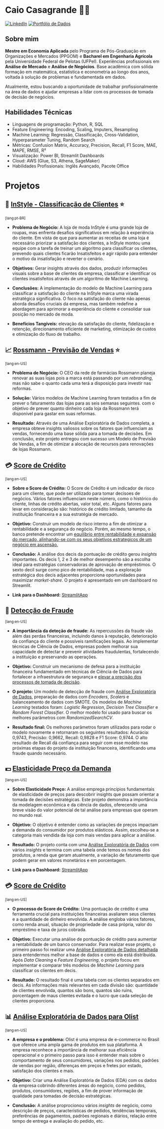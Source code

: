# Caio Casagrande 👋🏼

[![LinkedIn](https://img.shields.io/badge/LinkedIn-0077B5?style=for-the-badge&logo=linkedin&logoColor=white)](https://www.linkedin.com/in/caiopc) [![Portfólio de Dados](https://img.shields.io/badge/Portfólio%20de%20Dados-222222?style=for-the-badge&logo=GitHub%20Pages&logoColor=white)](https://caiocasagrande.github.io/portfolio/)

## Sobre mim
  
**Mestre em Economia Aplicada** pelo Programa de Pós-Graduação em Organizações e Mercados (PPGOM) e **Bacharel em Engenharia Agrícola** pela Universidade Federal de Pelotas (UFPel). Experiências profissionais em **Análise de Mercado** e **Análise de Negócios**. Base acadêmica com sólida formação em matemática, estatística e econometria ao longo dos anos, voltada à solução de problemas e fundamentada em dados.

Atualmente, estou buscando a oportunidade de trabalhar profissionalmente na área de dados e ajudar empresas a lidar com os processos de tomada de decisão de negócios.

## Habilidades Técnicas
- Linguagens de programação: Python, R, SQL
- Feature Engineering: Encoding, Scaling, Imputers, Resampling
- Machine Learning: Regressão, Classificação, Cross-Validation, Hyperparameter Tuning, Random Search
- Métricas: Confusion Matrix, Accuracy, Precision, Recall, F1 Score, MAE, MAPE, RMSE, R²
- Visualização: Power BI, Streamlit Dashboards
- Cloud: AWS (Glue, S3, Athena, SageMaker)
- Habilidades Profissionais: Inglês Avançado, Pacote Office


# Projetos

## 👖 [InStyle - Classificação de Clientes](https://github.com/caiocasagrande/instyle) ⭐
<sub>[lang:pt-BR]</sub>

- **Problema de Negócio:** A loja de moda InStyle é uma grande loja de roupas, mas enfrenta desafios significativos em relação à experiência do cliente. Em vista de que para aumentar as receitas de uma loja é necessário priorizar a satisfação dos clientes, a InStyle montou uma equipe com a tarefa de treinar um algoritmo para classificar os clientes, prevendo quais clientes ficarão Insatisfeitos e agir rápido para entender o motivo da insatisfação e reverter o cenário.

- **Objetivos:** Gerar insights através dos dados, produzir informações visuais sobre a base de clientes da empresa, classificar e identificar os clientes insatisfeitos através de um algoritmo de Machine Learning.

- **Conclusões:** A implementação do modelo de Machine Learning para classificar a satisfação do cliente na InStyle marca uma virada estratégica significativa. O foco na satisfação do cliente não apenas aborda desafios cruciais da empresa, mas também redefine a abordagem para aprimorar a experiência do cliente e consolidar sua posição no mercado de moda.

- **Benefícios Tangíveis:** elevação da satisfação do cliente, fidelização e retenção, direcionamento eficiente de marketing, otimização de custos e otimização do fluxo de trabalho.


## 📈 [Rossmann - Previsão de Vendas](https://github.com/caiocasagrande/rossmann) ⭐
<sub>[lang:en-US]</sub>

- **Problema de Negócio:** O CEO da rede de farmácias Rossmann planeja renovar as suas lojas pois a marca está passando por um *rebranding*, mas não sabe o quanto cada uma terá a disposição para investir nas reformas. 

- **Solução:** Vários modelos de Machine Learning foram testados a fim de prever o faturamento das lojas para as seis semanas seguintes.  com o objetivo de prever quanto dinheiro cada loja da Rossmann terá disponível para gastar em suas reformas.

- **Resultado:** Através de uma Análise Exploratória de Dados completa, a empresa obteve insights valiosos sobre os fatores que influenciam as vendas, fornecendo uma base sólida para a tomada de decisões. Em conclusão, este projeto entregou com sucesso um Modelo de Previsão de Vendas, a fim de otimizar a alocação de recursos para renovações de lojas Rossmann.

## 💳 [Score de Crédito](https://github.com/caiocasagrande/bank_credit_score)
<sub>[lang:en-US]</sub>

- **Sobre o Score de Crédito:** O Score de Crédito é um indicador de risco para um cliente, que pode ser utilizado para tomar decisoes de negócios. Vários fatores influenciam neste número, como o histórico do cliente, linhas de crédito abertas, valor total, etc. Alguns fatores para levar em consideração são: histórico de crédito limitado, tamanho da instituição financeira e a sua estratégia de mercado.

- **Objetivo:** Construir um modelo de risco interno a fim de otimizar a rentabilidade e a segurança do negócio. Porém, ao mesmo tempo, o banco pretende encontrar um <u>equilíbrio entre rentabilidade e expansão do mercado, alinhando-se com os seus objetivos estrategicos de um negócio em ascensão.</u>
    
- **Conclusão:** A análise dos decis da pontuação de crédito gerou *insights* importantes. Os decis 1, 2 e 3 de melhor desempenho são a escolha ideal para estratégias conservadoras de aprovação de empréstimos. O sexto decil surge como pico de rentabilidade, mas a exploração estratégica dos decis adjacentes proporciona oportunidades para maximizar *market-share*. O projeto é apresentado em um dashboard no Streamlit. 

- **Link para o Dashboard:** [StreamlitApp]([https://streamlit.io/](https://credit-scoring-bank-caio-casagrande.streamlit.app/))

## 🥷 [Detecção de Fraude](https://github.com/caiocasagrande/fraud_detection)
<sub>[lang:en-US]</sub>

- **A importância da deteção de fraude:** As repercussões da fraude vão além das perdas financeiras, incluindo danos à reputação, deterioração da confiança do cliente e possíveis ramificações legais. Ao implementar técnicas de Ciência de Dados, empresas podem melhorar sua capacidade de detectar e prevenir atividades fraudulentas, fortalecendo a instituição e preservando as operações.

- **Objetivo:** Construir um mecanismo de defesa para a instituição financeira fundamentado em técnicas de Ciência de Dados para fortalecer a infraestrutura de segurança e <u>elevar a precisão dos processos de tomada de decisão</u>. 

- **O projeto:** Um modelo de detecção de fraude com <u>Análise Exploratória de Dados</u>, preparação de dados com *Encoders*, *Scalers* e balanceamento de dados com SMOTE. Os modelos de *Machine Learning* testados foram: *Logistic Regression*, *Decision Tree Classifier* e *Random Forest Classifier*. O melhor modelo foi usado para buscar os melhores parâmetros com *RandomizedSearchCV*.

- **Resultado final:** Os melhores parâmetros foram utilizados para rodar o modelo novamente e retornaram os seguintes resultados: Acurácia: 0,9743, Precisão: 0,9662, Recall: 0,9828 e F1 Score: 0,9744. O alto resultado de Recall dá confiança para seguir com esse modelo nas próximas etapas do projeto da instituição financeira, identificando uma fraude quando necessário.

## 💵 [Elasticidade Preço da Demanda](https://github.com/caiocasagrande/price_elasticity_of_demand)
<sub>[lang:en-US]</sub>

- **Sobre Elasticidade Preço:** A análise emprega princípios fundamentais de elasticidade de preços para descobrir insights que possam orientar a tomada de decisões estratégicas. Este projeto demonstra a importância da modelagem econômica e da ciência de dados, oferecendo uma breve visão do valor potencial de tal análise para empresas que operam no mundo real.

- **Objetivo:** O objetivo é entender como as variações de preços impactam a demanda do consumidor por produtos elásticos. Assim, escolheu-se a categoria mais vendida da loja com mais vendas para aplicar a análise. 

- **Resultado:** O projeto conta com uma <u>Análise Exploratória de Dados</u> com vários *insights* e termina com uma tabela onde temos os nomes dos produtos, a renda que geram atualmente, a variação de faturamento que podem gerar em valores monetários e em porcentagem.

- **Link para o Dashboard:** [StreamlitApp](https://price-elasticity-caio-casagrande.streamlit.app/)

## 💳 [Score de Crédito](https://github.com/caiocasagrande/credit_score)
<sub>[lang:en-US]</sub>

- **O processo de Score de Crédito:** Uma pontuação de crédito é uma ferramenta crucial para instituições financeiras avaliarem seus clientes e a quantidade de dinheiro envolvida. A análise engloba vários fatores, como renda anual, situação de propriedade de casa própria, valor do empréstimo e taxa de juros cobrada.

- **Objetivo:** Executar uma análise de pontuação de crédito para aumentar a rentabilidade de um banco conservador. Para realizar esse projeto, o primeiro passo foi realizar uma <u>Análise Exploratória de Dados detalhada</u> para entendermos melhor a base de dados e como ela está distribuída. Após *Data Cleaning* e *Feature Engineering*, o projeto focou em implementar e comparar três modelos de *Machine Learning* para classificar os clientes em decis.

- **Resultado:** O resultado final é uma tabela com os clientes separados em decis. As informações mais relevantes em cada divisão são: quantidade de clientes envolvida, quantos são bons, quantos são ruins, porcentagem de maus clientes evitada e o lucro que cada seleção de clientes proporciona. 

## 📊 [Análise Exploratória de Dados para Olist](https://github.com/caiocasagrande/olist_eda) 
<sub>[lang:en-US]</sub>

- **A empresa e o problema:** Olist é uma empresa de e-commerce no Brasil que oferece uma ampla gama de produtos em sua plataforma. A empresa reconhece a importância de melhorar sua eficiência operacional e o primeiro passo para isso é entender mais sobre o comportamento de seus consumidores, variações nos pedidos, padrões de vendas por região, diferenças em preços e fretes por estado, satisfação dos clientes e mais. 

- **Objetivo:** Criar uma Análise Exploratória de Dados (EDA) com os dados da empresa cobrindo diferentes áreas do negócio, como pedidos, produtos, consumidores, regiões, a fim de prover informação de qualidade para tomadas de decisão estratégicas.

- **Conclusão:** A análise proprocionou vários *insights* de negócio, como descrição de preços, características de pedidos, tendências temporais, preferências de pagamentos, padrões regionais e diários, relação entre tempo de entrega e avaliação do pedido, etc.

